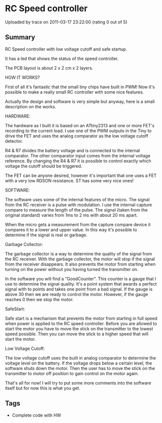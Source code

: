 # RC Speed controller

Uploaded by trace on 2011-03-17 23:22:00 (rating 0 out of 5)

## Summary

RC Speed controller with low voltage cutoff and safe startup.  

It has a led that shows the status of the speed controller. 


The PCB layout is about 2 x 2 cm x 2 layers. 


HOW IT WORKS? 


First of all it's fantastic that the small tiny chips have built in PWM! Now it's possible to make a really small RC controller with some nice features. 


Actually the design and software is very simple but anyway, here is a small description on the works. 


HARDWARE:  

The hardware as I built it is based on an ATtiny2313 and one or more FET's recording to the current load. I use one of the PWM outputs in the Tiny to drive the FET and uses the analog comparator as the low voltage cutoff detector.  

R4 & R7 divides the battery voltage and is connected to the internal comparator. The other comparator input comes from the internal voltage reference. By changing the R4 & R7 it is possible to control exactly which voltage the cutoff should be triggered.  

The FET can be anyone desired, however it's important that one uses a FET with a very low RDSON resistance. ST has some very nice ones!


SOFTWARE:  

The software uses some of the internal features of the micro. The signal from the RC receiver is a pulse with modulation. I use the internal capture compare to measure the length of the pulse. The signal (taken from the original standard) varies from 1ms to 2 ms with about 20 ms apart.  

When the micro gets a measurement from the capture compare device it compares it to a lower and upper value. In this way it's possible to determine if the signal is real or garbage. 


Garbage Collector:  

The garbage collector is a way to determine the quality of the signal from the RC receiver. With the garbage collector, the motor will stop if the signal from the receiver disappears. It also prevents the motor from starting when turning on the power without you having turned the transmitter on.  

In the software you will find a "GoodCounter". This counter is a gauge that I use to determine the signal quality. It's a point system that awards a perfect signal with to points and takes one point from a bad signal. If the gauge is above 30 then we are ready to control the motor. However, if the gauge reaches 0 then we stop the motor. 


SafeStart:  

Safe start is a mechanism that prevents the motor from starting in full speed when power is applied to the RC speed controller. Before you are allowed to start the motor you have to move the stick on the transmitter to the lowest speed possible. Then you can move the stick to a higher speed that will start the motor. 


Low Voltage Cutoff:  

The low voltage cutoff uses the built in analog comparator to determine the voltage level on the battery. If the voltage drops below a certain level, the software shuts down the motor. Then the user has to move the stick on the transmitter to motor off position to gain control on the motor again. 


That's all for now! I will try to put some more comments into the software itself but for now this is what you get.

## Tags

- Complete code with HW
